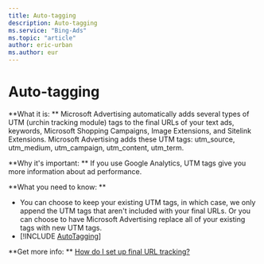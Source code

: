 ```yaml
---
title: Auto-tagging
description: Auto-tagging
ms.service: "Bing-Ads"
ms.topic: "article"
author: eric-urban
ms.author: eur
---
```


# Auto-tagging

**What it is: **    Microsoft Advertising automatically adds several types of UTM (urchin tracking module) tags to the final URLs of your text ads, keywords, Microsoft Shopping Campaigns, Image Extensions, and Sitelink Extensions. Microsoft Advertising adds these UTM tags: utm_source, utm_medium, utm_campaign, utm_content, utm_term.

**Why it's important: **    If you use Google Analytics, UTM tags give you more information about ad performance.

**What you need to know: **
- You can choose to keep your existing UTM tags, in which case, we only append the UTM tags that aren't included with your final URLs. Or you can choose to have Microsoft Advertising replace all of your existing tags with new UTM tags.
- [!INCLUDE [AutoTagging](../includes/AutoTagging.md)]

**Get more info: **    [How do I set up final URL tracking?](../hlp_BA_CONC_GoogleAnalytics.md)


